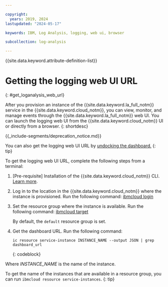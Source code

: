 ```yaml
---

copyright:
  years: 2019, 2024
lastupdated: "2024-05-17"

keywords: IBM, Log Analysis, logging, web ui, browser

subcollection: log-analysis

---
```


{{site.data.keyword.attribute-definition-list}}

# Getting the logging web UI URL
{: #get_loganalysis_web_url}

After you provision an instance of the {{site.data.keyword.la_full_notm}} service in the {{site.data.keyword.cloud_notm}}, you can view, monitor, and manage events through the {{site.data.keyword.la_full_notm}} web UI. You can launch the logging web UI from the {{site.data.keyword.cloud_notm}} UI or directly from a browser.
{: shortdesc}

<!-- common deprecation notice -->
{{_include-segments/deprecation_notice.md}}

You can also get the logging web UI URL by [undocking the dashboard.](/docs/log-analysis?topic=log-analysis-undock)
{: tip}

To get the logging web UI URL, complete the following steps from a terminal:

1. [Pre-requisite] Installation of the {{site.data.keyword.cloud_notm}} CLI. [Learn more](/docs/cli?topic=cli-getting-started).

2. Log in to the location in the {{site.data.keyword.cloud_notm}} where the instance is provisioned. Run the following command: [ibmcloud login](/docs/cli?topic=cli-ibmcloud_cli#ibmcloud_login)

3. Set the resource group where the instance is available. Run the following command: [ibmcloud target](/docs/cli?topic=cli-ibmcloud_cli#ibmcloud_target)

    By default, the `default` resource group is set.

4. Get the dashboard URL. Run the following command:

    ```text
    ic resource service-instance INSTANCE_NAME --output JSON | grep dashboard_url
    ```
    {: codeblock}

Where *INSTANCE_NAME* is the name of the instance.

To get the name of the instances that are available in a resource group, you can run `ibmcloud resource service-instances`.
{: tip}

